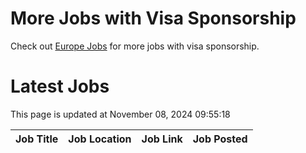 # More Jobs with Visa Sponsorship

Check out [Europe Jobs](https://github.com/sureshparimi/europejobs#latest-jobs) for more jobs with visa sponsorship.

# Latest Jobs

This page is updated at November 08, 2024 09:55:18

| Job Title | Job Location | Job Link | Job Posted |
| --- | --- | --- | --- |

